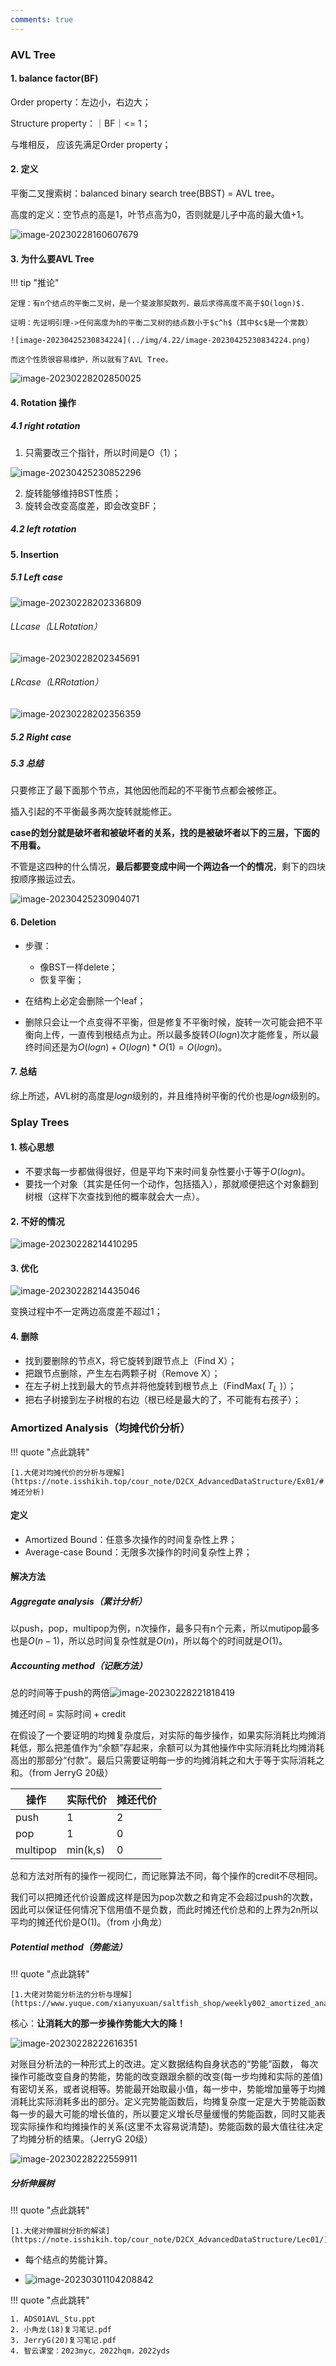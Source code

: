```yaml
---
comments: true
---
```

### AVL Tree

#### 1. balance factor(BF)

Order property：左边小，右边大；

Structure property：｜BF｜<= 1；

与堆相反， 应该先满足Order property；

#### 2. 定义

平衡二叉搜索树：balanced binary search tree(BBST) = AVL tree。

高度的定义：空节点的高是1，叶节点高为0，否则就是儿子中高的最大值+1。

![image-20230228160607679](../img/test/202302281606754.png)

#### 3. 为什么要AVL Tree

!!! tip "推论"

    定理：有n个结点的平衡二叉树，是一个斐波那契数列，最后求得高度不高于$O(logn)$.

    证明：先证明引理->任何高度为h的平衡二叉树的结点数小于$c^h$（其中$c$是一个常数）

    ![image-20230425230834224](../img/4.22/image-20230425230834224.png)

    而这个性质很容易维护，所以就有了AVL Tree。


![image-20230228202850025](../img/test/202302282028056.png)

#### 4. Rotation 操作

##### 4.1 right rotation

1. 只需要改三个指针，所以时间是O（1）；

![image-20230425230852296](../img/4.22/image-20230425230852296.png)

2. 旋转能够维持BST性质；
3. 旋转会改变高度差，即会改变BF；

##### 4.2 left rotation

#### 5. Insertion

##### 5.1 Left case

![image-20230228202336809](../img/test/202302282023880.png)

###### LLcase（LLRotation）

![image-20230228202345691](../img/test/202302282023709.png)

###### LRcase（LRRotation）

![image-20230228202356359](../img/test/202302282023378.png)

##### 5.2 Right case
##### 5.3 总结

只要修正了最下面那个节点，其他因他而起的不平衡节点都会被修正。

插入引起的不平衡最多两次旋转就能修正。

**case的划分就是破坏者和被破坏者的关系，找的是被破坏者以下的三层，下面的不用看。**

不管是这四种的什么情况，**最后都要变成中间一个两边各一个的情况**，剩下的四块按顺序搬运过去。

![image-20230425230904071](../img/4.22/image-20230425230904071.png)

#### 6. Deletion

- 步骤：
  - 像BST一样delete；
  - 恢复平衡；
- 在结构上必定会删除一个leaf；

- 删除只会让一个点变得不平衡，但是修复不平衡时候，旋转一次可能会把不平衡向上传，一直传到根结点为止。所以最多旋转$O(logn)$次才能修复，所以最终时间还是为$O(logn) + O(logn)* O(1) = O(logn)$。

#### 7. 总结

综上所述，AVL树的高度是$logn$级别的，并且维持树平衡的代价也是$logn$级别的。

### Splay Trees
#### 1. 核心思想
- 不要求每一步都做得很好，但是平均下来时间复杂性要小于等于$O(logn)$。
- 要找一个对象（其实是任何一个动作，包括插入），那就顺便把这个对象翻到树根（这样下次查找到他的概率就会大一点）。
#### 2. 不好的情况

![image-20230228214410295](../img/test/202302282144376.png)

#### 3. 优化

![image-20230228214435046](../img/test/202302282144075.png)

变换过程中不一定两边高度差不超过1；

#### 4. 删除

- 找到要删除的节点X，将它旋转到跟节点上（Find X）；
- 把跟节点删除，产生左右两颗子树（Remove X）；
- 在左子树上找到最大的节点并将他旋转到根节点上（FindMax( $T_L$ )）；
- 把右子树接到左子树根的右边（根已经是最大的了，不可能有右孩子）；

### Amortized Analysis（均摊代价分析）

!!! quote "点此跳转"

    [1.大佬对均摊代价的分析与理解](https://note.isshikih.top/cour_note/D2CX_AdvancedDataStructure/Ex01/#摊还分析)


#### 定义
- Amortized Bound：任意多次操作的时间复杂性上界；
- Average-case Bound：无限多次操作的时间复杂性上界；
#### 解决方法
##### Aggregate analysis（累计分析）

以push，pop，multipop为例，n次操作，最多只有n个元素，所以mutipop最多也是$O(n-1)$，所以总时间复杂性就是$O(n)$，所以每个的时间就是$O(1)$。

##### Accounting method（记账方法）
总的时间等于push的两倍![image-20230228221818419](../img/test/202302282218520.png)

摊还时间 = 实际时间 + credit

在假设了一个要证明的均摊复杂度后，对实际的每步操作，如果实际消耗比均摊消耗低，那么把差值作为“余额”存起来，余额可以为其他操作中实际消耗比均摊消耗高出的那部分“付款”。最后只需要证明每一步的均摊消耗之和大于等于实际消耗之和。（from JerryG 20级）

| 操作     | 实际代价 | 摊还代价 |
| -------- | -------- | -------- |
| push     | 1        | 2        |
| pop      | 1        | 0        |
| multipop | min(k,s) | 0        |

总和方法对所有的操作一视同仁，而记账算法不同，每个操作的credit不尽相同。

我们可以把摊还代价设置成这样是因为pop次数之和肯定不会超过push的次数，因此可以保证任何情况下信用值不是负数，而此时摊还代价总和的上界为2n所以平均的摊还代价是O(1)。（from 小角龙）

##### Potential method（势能法）

!!! quote "点此跳转"

    [1.大佬对势能分析法的分析与理解](https://www.yuque.com/xianyuxuan/saltfish_shop/weekly002_amortized_analysis#KmnY6)

核心：**让消耗大的那一步操作势能大大的降！**

![image-20230228222616351](../img/test/202302282226383.png)

对账目分析法的一种形式上的改进。定义数据结构自身状态的“势能”函数， 每次操作可能改变自身的势能，势能的改变跟跟余额的改变(每一步均摊和实际的差值)有密切关系，或者说相等。势能最开始取最小值，每一步中，势能增加量等于均摊消耗比实际消耗多出的部分。定义完势能函数后，均摊复杂度一定是大于势能函数每一步的最大可能的增长值的，所以要定义增长尽量缓慢的势能函数，同时又能表现实际操作和均摊操作的关系(这里不太容易说清楚)。势能函数的最大值往往决定了均摊分析的结果。（JerryG 20级）

![image-20230228222559911](../img/test/202302282225992.png)

##### 分析伸展树
!!! quote "点此跳转"

    [1.大佬对伸展树分析的解读](https://note.isshikih.top/cour_note/D2CX_AdvancedDataStructure/Lec01/)

- 每个结点的势能计算。

- ![image-20230301104208842](../img/test/202303011042925.png)

!!! quote "点此跳转"

    1. ADS01AVL_Stu.ppt
    2. 小角龙(18)复习笔记.pdf
    3. JerryG(20)复习笔记.pdf
    4. 智云课堂：2023myc，2022hqm，2022yds